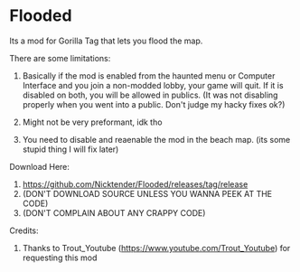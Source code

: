 # Flooded
Its a mod for Gorilla Tag that lets you flood the map. 

There are some limitations:
1. Basically if the mod is enabled from the haunted menu or Computer Interface and you join a non-modded lobby, your game will quit. If it is disabled on both, you will be allowed in publics. (It was not disabling properly when you went into a public. Don't judge my hacky fixes ok?)
2. Might not be very preformant, idk tho

3. You need to disable and reaenable the mod in the beach map. (its some stupid thing I will fix later)

Download Here:
1. https://github.com/Nicktender/Flooded/releases/tag/release
1. (DON'T DOWNLOAD SOURCE UNLESS YOU WANNA PEEK AT THE CODE)
1. (DON'T COMPLAIN ABOUT ANY CRAPPY CODE)

Credits:
1. Thanks to Trout_Youtube (https://www.youtube.com/Trout_Youtube) for requesting this mod
